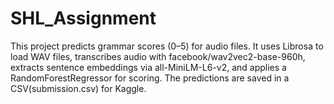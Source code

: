# SHL_Assignment
This project predicts grammar scores (0–5) for audio files. It uses Librosa to load WAV files, transcribes audio with facebook/wav2vec2-base-960h, extracts sentence embeddings via all-MiniLM-L6-v2, and applies a RandomForestRegressor for scoring. The predictions are saved in a CSV(submission.csv) for Kaggle.
